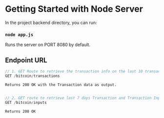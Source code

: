 # Getting Started with Node Server

In the project backend directory, you can run:

### `node app.js`

Runs the server on PORT 8080 by default.

## Endpoint URL
```javascript
// 1. GET Route to retrieve the transaction info on the last 10 transactions
GET /bitcoin/transactions
```
``
Returns 200 OK with the Transaction data as output.
``
##
```javascript
// 2. GET route to retrieve last 7 days Transaction and Transaction Inputs data
GET /bitcoin/inputs
```
``
Returns 200 OK
``
##